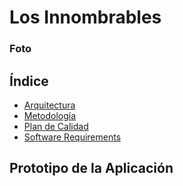 # Los Innombrables

### Foto

## Índice
* [Arquitectura](Arquitectura.md)
* [Metodología](Metodologia.md)
* [Plan de Calidad](PlanDeCalidad.md)
* [Software Requirements](SoftwareRequirements.md)

## Prototipo de la Aplicación

